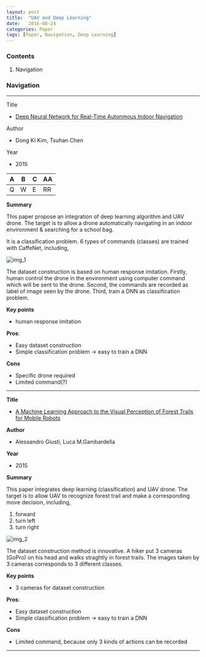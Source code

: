 ```yaml
---
layout: post
title:  "UAV and Deep Learning"
date:   2016-08-24
categories: Paper
tags: [Paper, Navigation, Deep Learning]
---
```


### Contents

1. Navigation


### Navigation

___
 
Title

* [Deep Neural Network for Real-Time Autonmous Indoor Navigation]

Author

* Dong Ki Kim, Tsuhan Chen

Year

* 2015



|A|B|C|AA|
| --- | --- | --- | --- |
|Q|W   |    E | RR     |


__Summary__

This paper propose an integration of deep learning algorithm and UAV drone. The target is to allow a drone automatically navigating in an indoor environment & searching for a school bag.

It is a classification problem. 6 types of commands (classes) are trained with CaffeNet, including, 

![img_1]

The dataset construction is based on human response imitation. Firstly, human control the drone in the environment using computer command which will be sent to the drone. Second, the commands are recorded as label of image seen by the drone. Third, train a DNN as classification problem.

__Key points__

* human response imitation

__Pros__: 

* Easy dataset construction
* Simple classification problem -> easy to train a DNN

__Cons__ 

* Specific drone required
* Limited command(?)

________________________________________


__Title__ 

* [A Machine Learning Approach to the Visual Perception of Forest Trails for Mobile Robots]

__Author__ 

* Alessandro Giusti, Luca M.Gambardella

__Year__ 

* 2015

__Summary__

This paper integrates deep learning (classification) and UAV drone. The target is to allow UAV to recognize forest trail and make a corresponding move decision, including,

1. forward
2. turn left
3. turn right

![img_2] 

The dataset construction method is innovative. A hiker put 3 cameras (GoPro) on his head and walks straghtly in forest trails. The images taken by 3 cameras corresponds to 3 different classes.

__Key points__

* 3 cameras for dataset construction

__Pros__: 

* Easy dataset construction
* Simple classification problem -> easy to train a DNN

__Cons__ 

* Limited command, because only 3 kinds of actions can be recorded

_____________________________

[Deep Neural Network for Real-Time Autonmous Indoor Navigation]: {{site.url}}/public/post/UAV_paper/navigation/2015_DNN_for_real-time_Autonomous_Indoor_Navigation.pdf

[img_1]: {{site.url}}/public/post/UAV_paper/navigation/img_1.png

[A Machine Learning Approach to the Visual Perception of Forest Trails for Mobile Robots]: {{site.url}}/public/post/UAV_paper/navigation/2015_A_Machine_Learning_Approach_to_the_Visual_Perception_of_Forest_Trails_for_Mobile_Robots.pdf

[img_2]: {{site.url}}/public/post/UAV_paper/navigation/img_2.png